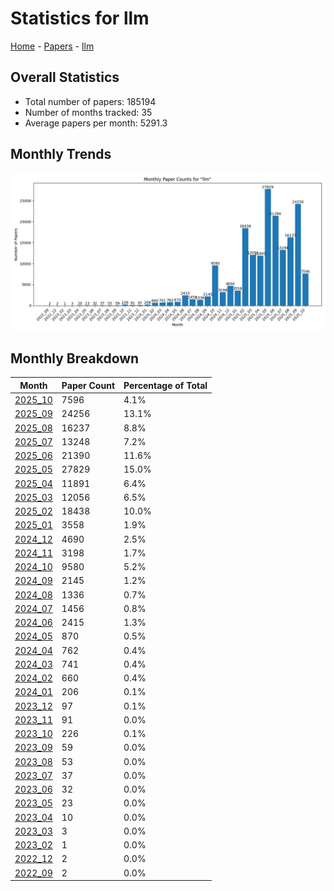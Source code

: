# Statistics for llm

[Home](https://arxcompass.github.io) - [Papers](https://arxcompass.github.io/papers) - [llm](https://arxcompass.github.io/papers/llm)

## Overall Statistics

- Total number of papers: 185194
- Number of months tracked: 35
- Average papers per month: 5291.3

## Monthly Trends

![Monthly Paper Counts](monthly_stats.png)

## Monthly Breakdown

| Month | Paper Count | Percentage of Total |
| --- | --- | --- |
| [2025_10](./2025_10/papers_1.md) | 7596 | 4.1% |
| [2025_09](./2025_09/papers_1.md) | 24256 | 13.1% |
| [2025_08](./2025_08/papers_1.md) | 16237 | 8.8% |
| [2025_07](./2025_07/papers_1.md) | 13248 | 7.2% |
| [2025_06](./2025_06/papers_1.md) | 21390 | 11.6% |
| [2025_05](./2025_05/papers_1.md) | 27829 | 15.0% |
| [2025_04](./2025_04/papers_1.md) | 11891 | 6.4% |
| [2025_03](./2025_03/papers_1.md) | 12056 | 6.5% |
| [2025_02](./2025_02/papers_1.md) | 18438 | 10.0% |
| [2025_01](./2025_01/papers_1.md) | 3558 | 1.9% |
| [2024_12](./2024_12/papers_1.md) | 4690 | 2.5% |
| [2024_11](./2024_11/papers_1.md) | 3198 | 1.7% |
| [2024_10](./2024_10/papers_1.md) | 9580 | 5.2% |
| [2024_09](./2024_09/papers_1.md) | 2145 | 1.2% |
| [2024_08](./2024_08/papers_1.md) | 1336 | 0.7% |
| [2024_07](./2024_07/papers_1.md) | 1456 | 0.8% |
| [2024_06](./2024_06/papers_1.md) | 2415 | 1.3% |
| [2024_05](./2024_05/papers_1.md) | 870 | 0.5% |
| [2024_04](./2024_04/papers_1.md) | 762 | 0.4% |
| [2024_03](./2024_03/papers_1.md) | 741 | 0.4% |
| [2024_02](./2024_02/papers_1.md) | 660 | 0.4% |
| [2024_01](./2024_01/papers_1.md) | 206 | 0.1% |
| [2023_12](./2023_12/papers_1.md) | 97 | 0.1% |
| [2023_11](./2023_11/papers_1.md) | 91 | 0.0% |
| [2023_10](./2023_10/papers_1.md) | 226 | 0.1% |
| [2023_09](./2023_09/papers_1.md) | 59 | 0.0% |
| [2023_08](./2023_08/papers_1.md) | 53 | 0.0% |
| [2023_07](./2023_07/papers_1.md) | 37 | 0.0% |
| [2023_06](./2023_06/papers_1.md) | 32 | 0.0% |
| [2023_05](./2023_05/papers_1.md) | 23 | 0.0% |
| [2023_04](./2023_04/papers_1.md) | 10 | 0.0% |
| [2023_03](./2023_03/papers_1.md) | 3 | 0.0% |
| [2023_02](./2023_02/papers_1.md) | 1 | 0.0% |
| [2022_12](./2022_12/papers_1.md) | 2 | 0.0% |
| [2022_09](./2022_09/papers_1.md) | 2 | 0.0% |
